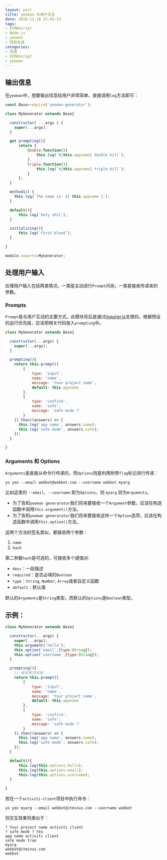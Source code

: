```yaml
---
layout: post
title: yeoman 与用户交互
date: 2016-12-18 23:42:13
tags:
- ECMAScript
- Node.js
- yeoman
- 项目生成
categories:
- 风语
- ECMAScript
- yeoman
---
```


## 输出信息

在`yeoman`中，想要输出信息给用户非常简单，直接调用`log`方法即可：

```JavaScript
const Base=require('yeoman-generator');

class MyGenerator extends Base{

  constructor( ...args ) {
    super(...args);
  }

  get prompting(){
      return {
          double:function(){
              this.log(`${this.appname} double kill`);
          },
          triple:function(){
              this.log(`${this.appname} triple kill`);
          }
      };
  }

  method1() {
    this.log(`The name is: ${ this.appname }`);
  }

  default(){
      this.log(`holy shit`);
  }

  initializing(){
      this.log(`first blood`);
  }

} 

module.exports=MyGenerator;
```

## 处理用户输入

处理用户输入包括两类情况，一类是主动进行`Prompt`问询，一类是接收传递来的参数。

### Prompts

`Prompt`是与用户互动的主要方式。此模块背后是通过[Inquirer.js](https://github.com/SBoudrias/Inquirer.js)支撑的。根据预设的运行优先级，应该把相关代码放入`prompting`中。

```JavaScript
class MyGenerator extends Base{

  constructor(...args) {
    super(...args);
  }

  prompting(){
    return this.prompt([
        {
            type: 'input',
            name: 'name',
            message: 'Your project name',
            default: this.appname 
        }, 
        {
            type: 'confirm',
            name: 'safe',
            message: 'safe mode ?'
        }
    ]).then((answers) => {
      this.log('app name', answers.name);
      this.log('safe mode', answers.safe);
    });
  }

} 

```

### Arguments 和 Options

`Arguments`是直接从命令行传递的，而`Options`则是利用附带`flag`标记进行传递：
```
yo yeo --email webbot@webbot.com --username webbot myarg
```

比如这里的 `--email`、`--username` 即为`Options`，则 `myarg` 则为`Arguments`。 

* 为了告知`yeoman generarator`我们将来要接收一个`Argument`参数，应该在构造函数中调用`this.argument()`方法。
* 为了告知`yeoman generarator`我们将来要接收这样一个`Option`选项，应该在构造函数中调用`this.option()`方法。

这两个方法的签名类似，都接收两个参数：
1. `name`
2. `hash`

第二参数`hash`是可选的，可接收多个键值对:

* `desc`：一段描述
* `required`：是否必填的`Boolean`
* `type`：`String`, `Number`, `Array`或者自定义函数
* `default`：默认值

默认的`Arguments`是`String`类型，而默认的`Options`是`Boolean`类型。

## 示例：

```JavaScript
class MyGenerator extends Base{

  constructor(...args) {
    super(...args);
    this.argument('hello');
    this.option('email',{type:String});
    this.option('username',{type:String});
  }

  prompting(){
    // 异步依次问询
    return this.prompt([
        {
            type: 'input',
            name: 'name',
            message: 'Your project name',
            default: this.appname 
        }, 
        {
            type: 'confirm',
            name: 'safe',
            message: 'safe mode ?'
        }
    ]).then((answers) => {
      this.log('app name', answers.name);
      this.log('safe mode', answers.safe);
    });
  }

  default(){
      this.log(this.options.hello);
      this.log(this.options.email);
      this.log(this.options.username);
  }

} 
```

若在一个`activiti-client`项目中执行命令：
```
yo yeo myarg --email webbot@itminus.com --username webbot
```
则交互效果将类似于：
```
? Your project name activiti client
? safe mode ? Yes
app name activiti client
safe mode true
myarg
webbot@itminus.com
webbot
```
